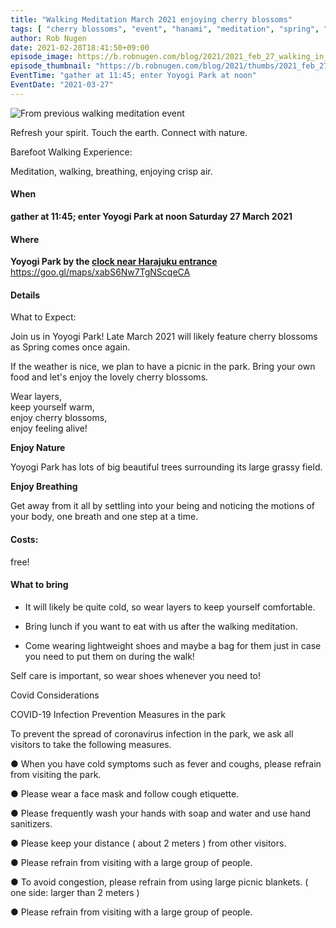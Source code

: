 ```yaml
---
title: "Walking Meditation March 2021 enjoying cherry blossoms"
tags: [ "cherry blossoms", "event", "hanami", "meditation", "spring", "walk", "花見" ]
author: Rob Nugen
date: 2021-02-28T18:41:50+09:00
episode_image: https://b.robnugen.com/blog/2021/2021_feb_27_walking_in_park.jpg
episode_thumbnail: "https://b.robnugen.com/blog/2021/thumbs/2021_feb_27_walking_in_park.jpg"
EventTime: "gather at 11:45; enter Yoyogi Park at noon"
EventDate: "2021-03-27"
---
```


<img
src="https://b.robnugen.com/blog/2021/2021_feb_27_walking_in_park.jpg"
alt="From previous walking meditation event"
class="title" />

Refresh your spirit. Touch the earth. Connect with nature.

Barefoot Walking Experience:

Meditation, walking, breathing, enjoying crisp air.

#### When

**gather at 11:45; enter Yoyogi Park at noon Saturday 27 March 2021**

#### Where

**Yoyogi Park by the [clock near Harajuku entrance](https://goo.gl/maps/xabS6Nw7TgNScqeCA)**  https://goo.gl/maps/xabS6Nw7TgNScqeCA

#### Details

What to Expect:

Join us in Yoyogi Park! Late March 2021 will likely feature cherry blossoms as Spring comes once again.

If the weather is nice, we plan to have a picnic in the park. Bring your own food and let's enjoy the lovely cherry blossoms.

Wear layers,
<br>keep yourself warm,
<br>enjoy cherry blossoms,
<br>enjoy feeling alive!

**Enjoy Nature**

Yoyogi Park has lots of big beautiful trees surrounding its large grassy field.

**Enjoy Breathing**

Get away from it all by settling into your being and noticing the motions of your body, one breath and one step at a time.

#### Costs:

free!

#### What to bring

* It will likely be quite cold, so wear layers to keep yourself comfortable.

* Bring lunch if you want to eat with us after the walking meditation.

* Come wearing lightweight shoes and maybe a bag for them just in case you need to put them on during the walk!

Self care is important, so wear shoes whenever you need to!

Covid Considerations

COVID-19 Infection Prevention Measures in the park

To prevent the spread of coronavirus infection in the park, we ask all visitors to take the following measures.

● When you have cold symptoms such as fever and coughs, please refrain from visiting the park.

● Please wear a face mask and follow cough etiquette.

● Please frequently wash your hands with soap and water and use hand sanitizers.

● Please keep your distance ( about 2 meters ) from other visitors.

● Please refrain from visiting with a large group of people.

● To avoid congestion, please refrain from using large picnic blankets. ( one side: larger than 2 meters )

● Please refrain from visiting with a large group of people.
